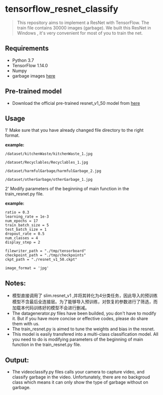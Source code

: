 # tensorflow_resnet_classify
> This repository aims to implement a ResNet with TensorFlow. 
> The train file contains 30000 images (garbage). 
> We built this ResNet in Windows ,  it's very convenient for most of you to train the net.

## Requirements
* Python 3.7
* TensorFlow 1.14.0
* Numpy
* garbage images [here](https://www.kaggle.com/c/dogs-vs-cats-redux-kernels-edition/data)

## Pre-trained model
* Download the official pre-trained resnet_v1_50 model from [here](http://download.tensorflow.org/models/resnet_v1_50_2016_08_28.tar.gz)
## Usage 
1'  Make sure that you have already changed file directory to the right format.

**example:**


    /dataset/kitchenWaste/kitchenWaste_1.jpg

    /dataset/Recyclables/Recyclables_1.jpg

    /dataset/harmfulGarbage/harmfulGarbage_2.jpg
    
	/dataset/otherGarbage/otherGarbage_1.jpg

    
2'  Modify parameters of the beginning of main function in the train_resnet.py file.

**example:**


    ratio = 0.3
    learning_rate = 1e-3
    num_epochs = 17
    train_batch_size = 5
    test_batch_size = 1
    dropout_rate = 0.5
    num_classes = 4 
    display_step = 2 
    
    filewriter_path = "./tmp/tensorboard" 
    checkpoint_path = "./tmp/checkpoints"  
    ckpt_path = "./resnet_v1_50.ckpt"
    
    image_format = 'jpg'



## Notes:
* 模型直接调用了 slim.resnet_v1 ,并将其转化为4分类任务，因此导入的预训练模型不含最后全连接层。为了能够导入预训练，对恢复的参数进行了筛选，而加载本代码训练好的模型不会进行删减。
* The datagenerator.py files have been builded, you don't have to modify it. But if you have more concise or effective codes, please do share them with us.
* The train_resnet.py is aimed to tune the weights and bias in the resnet.
* This model is easily transfered into a multi-class classification model. All you need to do is modifying parameters of the beginning of main function in the train_resnet.py file.

## Output:
* The videoclassify.py files calls your camera to capture video, and classify garbage in the video. Unfortunately, there are no backgroud class which means it can only show the type of garbage without on garbage.

